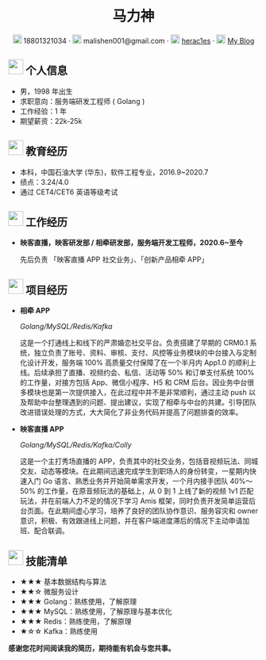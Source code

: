  <center>
     <h1> 马力神 </h1>
     <div>
         <span>
             <img src="assets/phone-solid.svg" width="18px">
             18801321034
         </span>
         ·
         <span>
             <img src="assets/envelope-solid.svg" width="18px">
             malishen001@gmail.com
         </span>
         ·
         <span>
             <img src="assets/Github-brands.svg" width="18px">
             <a href="https://Github.com/herac1es">herac1es</a>
         </span>
         ·
         <span>
             <img src="assets/rss-solid.svg" width="18px">
             <a href="https://malishen.com">My Blog</a>
         </span>
     </div>
 </center>

## <img src="assets/info-circle-solid.svg" width="30px"> 个人信息

- 男，1998 年出生
- 求职意向：服务端研发工程师 ( Golang )
- 工作经验：1 年
- 期望薪资：22k-25k

## <img src="assets/graduation-cap-solid.svg" width="30px"> 教育经历

- 本科，中国石油大学 (华东)，软件工程专业，2016.9~2020.7
- 绩点：3.24/4.0
- 通过 CET4/CET6 英语等级考试

## <img src="assets/briefcase-solid.svg" width="30px"> 工作经历

- **映客直播，映客研发部 / 相牵研发部，服务端开发工程师，2020.6~至今**

  先后负责 「映客直播 APP 社交业务」、「创新产品相牵 APP」

## <img src="assets/project-diagram-solid.svg" width="30px"> 项目经历

- **相牵 APP**

  *Golang/MySQL/Redis/Kafka*

  这是一个打通线上和线下的严肃婚恋社交平台。负责搭建了早期的 CRM0.1 系统，独立负责了账号、资料、审核、支付、风控等业务模块的中台接入与定制化设计开发，服务端 100% 高质量交付保障了在一个半月内 App1.0 的顺利上线。后续承担了直播、视频约会、私信、活动等 50% 和订单支付系统 100% 的工作量，对接方包括 App、微信小程序、H5 和  CRM 后台。因业务中台很多模块也是第一次提供接入，在此过程中并不是非常顺利，通过主动  push 以及帮助中台整理遇到的问题、提出建议，实现了相牵与中台的共建。引导团队改进错误处理的方式，大大简化了非业务代码并提高了问题排查的效率。

- **映客直播 APP**

  *Golang/MySQL/Redis/Kafka/Colly*

  这是一个主打秀场直播的 APP，负责其中的社交业务，包括音视频玩法、同城交友、动态等模块。在此期间迅速完成学生到职场人的身份转变，一星期内快速入门 Go 语言、熟悉业务并开始简单需求开发，一个月内接手团队 40%～50% 的工作量，在原音频玩法的基础上，从 0 到 1 上线了新的视频 1v1 匹配玩法，并在前端人力不足的情况下学习 Amis 框架，同时负责开发简单运营后台页面。在此期间虚心学习，培养了良好的团队协作意识、服务容灾和 owner 意识，积极、有效跟进线上问题，并在客户端进度滞后的情况下主动申请加班、配合联调。

## <img src="assets/tools-solid.svg" width="30px"> 技能清单

- ★★★ 基本数据结构与算法
- ★★☆ 微服务设计
- ★★★ Golang：熟练使用，了解原理
- ★★★ MySQL：熟练使用，了解原理与基本优化
- ★★★ Redis：熟练使用，了解原理
- ★☆☆ Kafka：熟练使用



**感谢您花时间阅读我的简历，期待能有机会与您共事。**